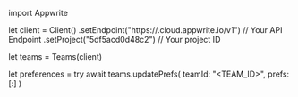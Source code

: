 import Appwrite

let client = Client()
    .setEndpoint("https://<REGION>.cloud.appwrite.io/v1") // Your API Endpoint
    .setProject("5df5acd0d48c2") // Your project ID

let teams = Teams(client)

let preferences = try await teams.updatePrefs(
    teamId: "<TEAM_ID>",
    prefs: [:]
)

